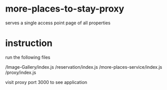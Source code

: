 # more-places-to-stay-proxy

serves a single access point page of all properties 


# instruction
run the following files

/Image-Gallery/index.js
/reservation/index.js
/more-places-service/index.js
/proxy/index.js


visit proxy port 3000 to see application
